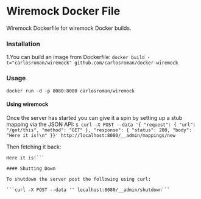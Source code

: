 Wiremock Docker File
===============

Wiremock Dockerfile for wiremock Docker builds.

### Installation

1.You can build an image from Dockerfile: `docker build -t="carlosroman/wiremock" github.com/carlosroman/docker-wiremock`

### Usage

    docker run -d -p 8080:8080 carlosroman/wiremock


#### Using wiremock

Once the server has started you can give it a spin by setting up a stub mapping via the JSON API:
```$ curl -X POST --data '{ "request": { "url": "/get/this", "method": "GET" }, "response": { "status": 200, "body": "Here it is!\n" }}' http://localhost:8080/__admin/mappings/new```

Then fetching it back:
```$ curl http://localhost:8080/get/this
Here it is!```

#### Shutting Down

To shutdown the server post the following using curl:

```curl -X POST --data '' localhost:8080/__admin/shutdown```

